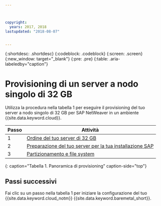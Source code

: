 ```yaml
---



copyright:
  years: 2017, 2018
lastupdated: "2018-08-07"


---
```


{:shortdesc: .shortdesc}
{:codeblock: .codeblock}
{:screen: .screen}
{:new_window: target="_blank"}
{:pre: .pre}
{:table: .aria-labeledby="caption"}

# Provisioning di un server a nodo singolo di 32 GB

Utilizza la procedura nella tabella 1 per eseguire il provisioning del tuo server a nodo singolo di 32 GB per SAP NetWeaver in un ambiente {{site.data.keyword.cloud}}.

| Passo | Attività |
| --- | --- |
| 1 | [Ordine del tuo server di 32 GB](/docs/infrastructure/sap-netweaver-ms-qrg/ms-set-up-infrastructure-32GB.html) |
| 2 | [Preparazione del tuo server per la tua installazione SAP](/docs/infrastructure/sap-netweaver-ms-qrg/ms-prepare-server-32GB.html) |
| 3 | [Partizionamento e file system](/docs/infrastructure/sap-netweaver-ms-qrg/ms-partition-32GB.html) |
{: caption="Tabella 1. Panoramica di provisioning" caption-side="top"} 

## Passi successivi

Fai clic su un passo nella tabella 1 per iniziare la configurazione del tuo {{site.data.keyword.cloud_notm}} {{site.data.keyword.baremetal_short}}.


